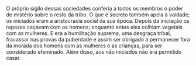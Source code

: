 ﻿O próprio sigilo dessas sociedades conferia a todos os membros o poder de mistério sobre o resto da tribo. O que é secreto também apela à  vaidade; os iniciados eram a aristocracia social da sua época. Depois da iniciação os rapazes caçavam com os homens; enquanto antes eles colhiam vegetais com as mulheres. E era a humilhação suprema, uma desgraça tribal, fracassar nas provas da puberdade e assim ser obrigado a permanecer fora da morada dos homens com as mulheres e as crianças, para ser considerado efeminado. Além disso, aos não iniciados não era permitido casar.